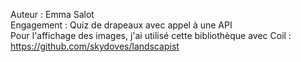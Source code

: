 Auteur : Emma Salot  
Engagement : Quiz de drapeaux avec appel à une API  
Pour l'affichage des images, j'ai utilisé cette bibliothèque avec Coil : https://github.com/skydoves/landscapist
